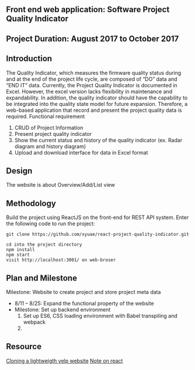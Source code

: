 ## Front end web application: Software Project Quality Indicator

## Project Duration: August 2017 to October 2017
## Introduction
The Quality Indicator, which measures the firmware quality status during and at the end of the project life cycle, are composed of “DO” data and “END IT” data. Currently, the Project Quality Indicator is documented in Excel. However, the excel version lacks flexibility in maintenance and expandability. In addition, the quality indicator should have the capability to be integrated into the quality state model for future expansion. Therefore, a web-based application that record and present the project quality data is required.
Functional requirement
1.	CRUD of Project Information
2.	Present project quality indicator
4.	Show the current status and history of the quality indicator (ex. Radar diagram and history diagram)
5.	Upload and download interface for data in Excel format

## Design
The website is about Overview/Add/List view

## Methodology
Build the project using ReactJS on the front-end for REST API system.
Enter the following code to run the project:
```
git clone https://github.com/xyuae/react-project-quality-indicator.git

cd into the project directory
npm install
npm start
visit http://localhost:3001/ on web-broser
```

## Plan and Milestone
Milestone: Website to create project and store project meta data
- 8/11 – 8/25: Expand the functional property of the website  
- Milestone: Set up backend environment
	1. Set up ES6, CSS loading environment with Babel transpiling and webpack
	2.


## Resource
[Cloning a lightweigth yelp website](http://cache.preserve.io/c81nqh7s/)
[Note on react](./notes/clone_yelp.md)
